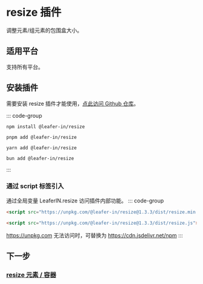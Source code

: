 # resize 插件

调整元素/组元素的包围盒大小。

## 适用平台

支持所有平台。

## 安装插件

需要安装 resize 插件才能使用，[点此访问 Github 仓库](https://github.com/leaferjs/leafer-in/tree/main/packages/resize)。

::: code-group

```sh[npm]
npm install @leafer-in/resize
```

```sh[pnpm]
pnpm add @leafer-in/resize
```

```sh[yarn]
yarn add @leafer-in/resize
```

```sh[bun]
bun add @leafer-in/resize
```

:::

### 通过 script 标签引入

通过全局变量 LeaferIN.resize 访问插件内部功能。
::: code-group

```html [resize.min]
<script src="https://unpkg.com/@leafer-in/resize@1.3.3/dist/resize.min.js"></script>
```

```html [resize]
<script src="https://unpkg.com/@leafer-in/resize@1.3.3/dist/resize.js"></script>
```

https://unpkg.com 无法访问时，可替换为 https://cdn.jsdelivr.net/npm
:::

## 下一步

### [resize 元素 / 容器](/reference/property/resize.md)
